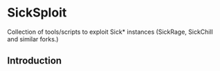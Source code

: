 # SickSploit

Collection of tools/scripts to exploit Sick* instances (SickRage, SickChill and similar forks.)

## Introduction 

